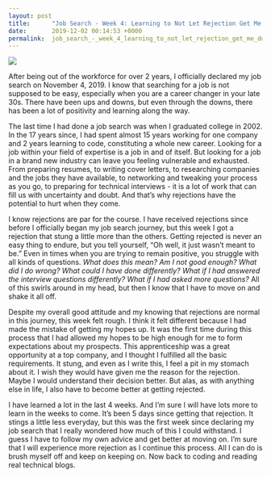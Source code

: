 ```yaml
---
layout: post
title:      "Job Search - Week 4: Learning to Not Let Rejection Get Me Down"
date:       2019-12-02 00:14:53 +0000
permalink:  job_search_-_week_4_learning_to_not_let_rejection_get_me_down
---
```



   ![](https://i.imgur.com/YyeQjsS.png)

After being out of the workforce for over 2 years, I officially declared my job search on November 4, 2019.  I know that searching for a job is not supposed to be easy, especially when you are a career changer in your late 30s.  There have been ups and downs, but even through the downs, there has been a lot of positivity and learning along the way.  

The last time I had done a job search was when I graduated college in 2002.  In the 17 years since, I had spent almost 15 years working for one company and 2 years learning to code, constituting a whole new career.  Looking for a job within your field of expertise is a job in and of itself.  But looking for a job in a brand new industry can leave you feeling vulnerable and exhausted.  From preparing resumes, to writing cover letters, to researching companies and the jobs they have available, to networking and tweaking your process as you go, to preparing for technical interviews - it is a lot of work that can fill us with uncertainty and doubt.  And that’s why rejections have the potential to hurt when they come.  

I know rejections are par for the course.  I have received rejections since before I officially began my job search journey, but this week I got a rejection that stung a little more than the others.  Getting rejected is never an easy thing to endure, but you tell yourself, “Oh well, it just wasn’t meant to be.”  Even in times when you are trying to remain positive, you struggle with all kinds of questions.  *What does this mean?  Am I not good enough?  What did I do wrong?  What could I have done differently?  What if I had answered the interview questions differently?  What if I had asked more questions?*  All of this swirls around in my head, but then I know that I have to move on and shake it all off.

Despite my overall good attitude and my knowing that rejections are normal in this journey, this week felt rough.  I think it felt different because I had made the mistake of getting my hopes up.  It was the first time during this process that I had allowed my hopes to be high enough for me to form expectations about my prospects.  This apprenticeship was a great opportunity at a top company, and I thought I fulfilled all the basic requirements.  It stung, and even as I write this, I feel a pit in my stomach about it.  I wish they would have given me the reason for the rejection.  Maybe I would understand their decision better.  But alas, as with anything else in life, I also have to become better at getting rejected.  

I have learned a lot in the last 4 weeks.  And I’m sure I will have lots more to learn in the weeks to come.  It’s been 5 days since getting that rejection.  It stings a little less everyday, but this was the first week since declaring my job search that I really wondered how much of this I could withstand.  I guess I have to follow my own advice and get better at moving on.  I’m sure that I will experience more rejection as I continue this process.  All I can do is brush myself off and keep on keeping on.  Now back to coding and reading real technical blogs.   

